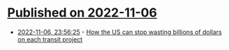 # [Published on 2022-11-06](index.md)

* [2022-11-06, 23:56:25](https://news.ycombinator.com/item?id=33499079) - [How the US can stop wasting billions of dollars on each transit project](https://www.vice.com/en/article/xgym5j/heres-how-the-us-can-stop-wasting-billions-of-dollars-on-each-transit-project)
